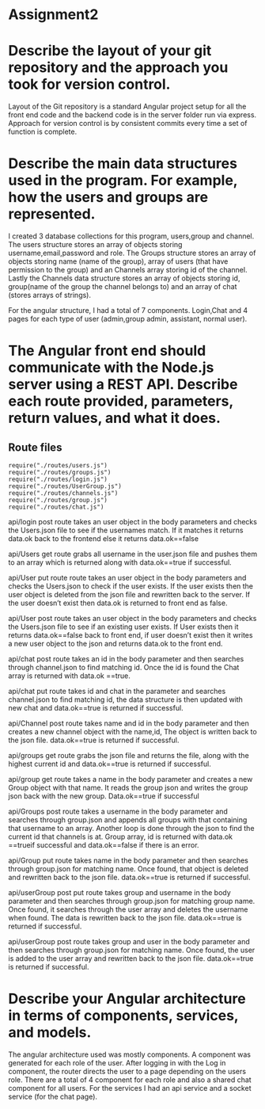 # Assignment2
# Describe the layout of your git repository and the approach you took for version control.

Layout of the Git repository is a standard Angular project setup for all the front end code and the backend code is in the server folder run via express. Approach for version control is by consistent commits every time a set of function is complete.

# Describe the main data structures used in the program. For example, how the users and groups are represented.
I created 3 database collections for this program, users,group and channel. The users structure stores an array of objects storing username,email,password and role. The Groups structure stores an array of objects storing name (name of the group), array of users (that have permission to the group) and an Channels array storing id of the channel. Lastly the Channels data structure stores an array of objects storing id, group(name of the group the channel belongs to) and an array of chat (stores arrays of strings).

For the angular structure, I had a total of 7 components. Login,Chat and 4 pages for each type of user (admin,group admin, assistant, normal user).

# The Angular front end should communicate with the Node.js server using a REST API. Describe each route provided, parameters, return values, and what it does.
## Route files
    require("./routes/users.js")
    require("./routes/groups.js")
    require("./routes/login.js")
    require("./routes/UserGroup.js")
    require("./routes/channels.js")
    require("./routes/group.js")
    require("./routes/chat.js")

api/login post route takes an user object in the body parameters and checks the Users.json file to see if the usernames match. If it matches it returns data.ok back to the frontend else it returns data.ok==false

api/Users get route grabs all username in the user.json file and pushes them to an array which is returned along with data.ok==true if successful.

api/User put route route takes an user object in the body parameters and checks the Users.json to check if the user exists. If the user exists then the user object is deleted from the json file and rewritten back to the server. If the user doesn’t exist then data.ok is returned to front end as false. 

api/User post route takes an user object in the body parameters and checks the Users.json file to see if an existing user exists. If User exists then it returns data.ok==false back to front end, if user doesn’t exist then it writes a new user object to the json and returns data.ok to the front end.

api/chat post route takes an id in the body parameter and then searches through channel.json to find matching id. Once the id is found the Chat array is returned with data.ok ==true.

api/chat put route takes id and chat in the parameter and searches channel.json to find matching id, the data structure is then updated with new chat and data.ok==true is returned if successful.

api/Channel post route takes name and id in the body parameter and then creates a new channel object with the name,id, The object is written back to the json file. data.ok==true is returned if successful.

api/groups get route grabs the json file and returns the file, along with the highest current id and data.ok==true is returned if successful.

api/group get route takes a name in the body parameter and creates a new Group object with that name. It reads the group json and writes the group json back with the new group. Data.ok==true if successful

api/Groups post route takes a username in the body parameter and searches through group.json and appends all groups with that containing that username to an array. Another loop is done through the json to find the current id that channels is at. Group array, id is returned with data.ok ==trueif successful and data.ok==false if there is an error.

api/Group put route takes name in the body parameter and then searches through group.json for matching name. Once found, that object is deleted and rewritten back to the json file. data.ok==true is returned if successful.

api/userGroup post put route takes group and username in the body parameter and then searches through group.json for matching group name. Once found, it searches through the user array and deletes the username when found. The data is rewritten back to the json file. data.ok==true is returned if successful.

api/userGroup post route takes group and user in the body parameter and then searches through group.json for matching name. Once found, the user is added to the user array and rewritten back to the json file. data.ok==true is returned if successful.







# Describe your Angular architecture in terms of components, services, and models.
The angular architecture used was mostly components. A component was generated for each role of  the user. After logging in with the Log in component, the router directs the user to a page depending on the users role. There are a total of 4 component for each role and also a shared chat component for all users. For the services I had an api service and a socket service (for the chat page).
